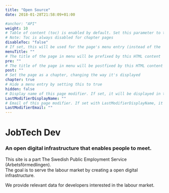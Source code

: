 ```yaml
---
title: "Open Source"
date: 2018-01-28T21:58:09+01:00

#anchor: "API"
weight: 10
# Table of content (toc) is enabled by default. Set this parameter to true to disable it.
# Note: Toc is always disabled for chapter pages
disableToc: "false"
# If set, this will be used for the page's menu entry (instead of the `title` attribute)
menuTitle: ""
# The title of the page in menu will be prefixed by this HTML content
pre: ""
# The title of the page in menu will be postfixed by this HTML content
post: ""
# Set the page as a chapter, changing the way it's displayed
chapter: true
# Hide a menu entry by setting this to true
hidden: false
# Display name of this page modifier. If set, it will be displayed in the footer.
LastModifierDisplayName: ""
# Email of this page modifier. If set with LastModifierDisplayName, it will be displayed in the footer
LastModifierEmail: ""
---
```




# JobTech Dev
### An open digital infrastructure that enables people to meet. 
This site is a part The Swedish Public Employment Service (Arbetsförmedlingen).  
The goal is to serve the labour market by creating a open digital infrastructure.

We provide relevant data for developers interested in the labour market.



